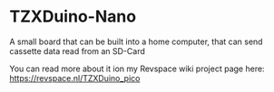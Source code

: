 # TZXDuino-Nano
A small board that can be built into a home computer, that can send cassette data read from an SD-Card

You can read more about it ion my Revspace wiki project page here: https://revspace.nl/TZXDuino_pico
